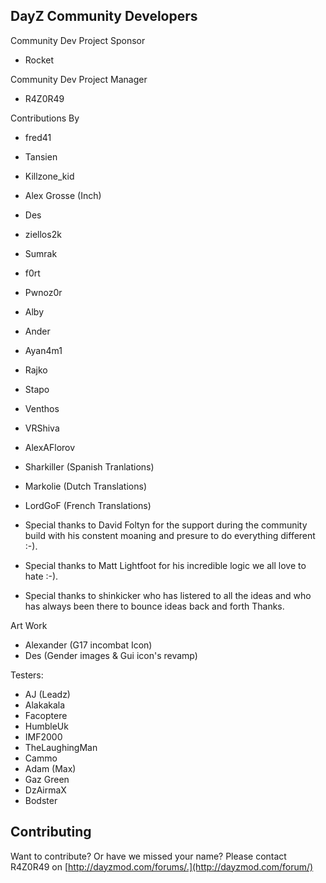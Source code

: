 DayZ Community Developers
-------
Community Dev Project Sponsor
* Rocket

Community Dev Project Manager
* R4Z0R49

Contributions By
* fred41
* Tansien
* Killzone_kid
* Alex Grosse (Inch)
* Des
* ziellos2k
* Sumrak
* f0rt
* Pwnoz0r
* Alby
* Ander
* Ayan4m1
* Rajko
* Stapo
* Venthos
* VRShiva
* AlexAFlorov
* Sharkiller  (Spanish Tranlations)
* Markolie	(Dutch Translations)
* LordGoF (French Translations)

* Special thanks to David Foltyn for the support during the community build with his constent moaning and presure to do everything different :-).
* Special thanks to Matt Lightfoot for his incredible logic we all love to hate :-).
* Special thanks to shinkicker who has listered to all the ideas and who has always been there to bounce ideas back and forth Thanks.

Art Work
* Alexander (G17 incombat Icon)
* Des (Gender images & Gui icon's revamp)

Testers:
* AJ (Leadz)
* Alakakala
* Facoptere
* HumbleUk
* IMF2000
* TheLaughingMan
* Cammo
* Adam (Max)
* Gaz Green
* DzAirmaX
* Bodster


Contributing
------------
Want to contribute? Or have we missed your name?
Please contact R4Z0R49 on [http://dayzmod.com/forums/.](http://dayzmod.com/forum/)
